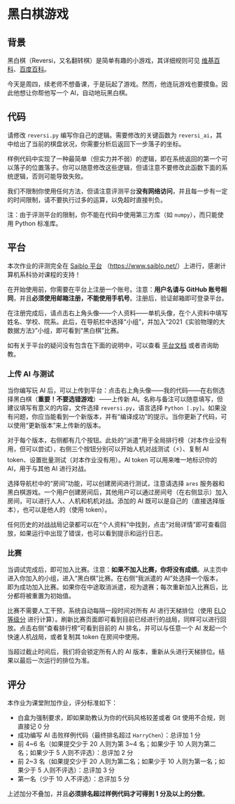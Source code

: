 # 黑白棋游戏

## 背景

黑白棋（Reversi，又名翻转棋）是简单有趣的小游戏，其详细规则可见 [维基百科](https://zh.wikipedia.org/zh-cn/%E9%BB%91%E7%99%BD%E6%A3%8B)、[百度百科](https://baike.baidu.com/item/%E9%BB%91%E7%99%BD%E6%A3%8B/80689)。

今天是周四，续老师不想备课，于是玩起了游戏。然而，他连玩游戏也要摸鱼。因此他想让你帮他写一个 AI，自动地玩黑白棋。

## 代码

请修改 `reversi.py` 编写你自己的逻辑。需要修改的关键函数为 `reversi_ai`，其中给出了当前的棋盘状况，你需要分析后返回下一步落子的坐标。

样例代码中实现了一种最简单（但实力并不弱）的逻辑，即在系统返回的第一个可以落子的位置落子。你可以随意修改这些逻辑，但请注意不要修改此函数下面的系统逻辑，否则可能导致失败。

我们不限制你使用任何方法，但请注意评测平台**没有网络访问**，并且每一步有一定的时间限制，请不要执行过多的运算，以免超时直接判负。

注：由于评测平台的限制，你不能在代码中使用第三方库（如 `numpy`），而只能使用 Python 标准库。

## 平台

本次作业的评测完全在 [Saiblo 平台](https://www.saiblo.net/) （<https://www.saiblo.net/>）上进行，感谢计算机系科协对课程的支持！

在开始使用前，你需要在平台上注册一个账号。注意：**用户名请与 GitHub 账号相同**，并且**必须使用邮箱注册，不能使用手机号**。注册后，验证邮箱即可登录平台。

在注册完成后，请点击右上角头像——个人资料——单机头像，在个人资料中填写姓名、学校、院系。此后，在导航栏中选择“小组”，并加入“2021《实验物理的大数据方法》”小组，即可看到“黑白棋”比赛。

如有关于平台的疑问没有包含在下面的说明中，可以查看 [平台文档](https://docs.saiblo.net/index.html) 或者咨询助教。

### 上传 AI 与测试

当你编写玩 AI 后，可以上传到平台：点击右上角头像——我的代码——在右侧选择黑白棋（**重要！不要选错游戏**）——上传新 AI。名称与备注可以随意填写，但建议填写有意义的内容，文件选择 `reversi.py`，语言选择 `Python [.py]`。如果没有问题，你应当能看到一个新版本，并有“编译成功”的提示。当你更新了代码，可以使用“更新版本”来上传新的版本。

对于每个版本，右侧都有几个按钮。此处的“派遣”用于全局排行榜（对本作业没有用，但可以尝试），右侧三个按钮分别可以开始人机对战测试（⚡）、复制 AI token、设置批量测试（对本作业没有用）。AI token 可以用来唯一地标识你的 AI，用于与其他 AI 进行对战。

选择导航栏中的“房间”功能，可以创建房间进行测试，注意请选择 `ares` 服务器和黑白棋游戏。一个用户创建房间后，其他用户可以通过房间号（在右侧显示）加入房间，可以进行人人、人机和机机对战。添加的 AI 既可以是自己的（直接选择版本），也可以是他人的（使用 token）。

任何历史的对战战局记录都可以在“个人资料”中找到，点击“对局详情”即可查看回放，如果运行中出现了错误，也可以看到提示和运行日志。

### 比赛

当调试完成后，即可加入比赛。注意：**如果不加入比赛，你将没有成绩**。从主页中进入你加入的小组，进入“黑白棋”比赛。在右侧“我派遣的 AI”处选择一个版本，即为成功加入比赛。如果你在中途取消派遣，视为退赛；每次重新加入比赛后，比分都将被重置为初始值。

比赛不需要人工干预，系统自动每隔一段时间对所有 AI 进行天梯排位（使用 [ELO 等级分](https://zh.wikipedia.org/wiki/%E7%AD%89%E7%BA%A7%E5%88%86) 进行计算）。刷新比赛页面即可看到目前已经进行的战局，同样可以进行回放。点击右侧“查看排行榜”可看到目前的 AI 排名，并可以与任意一个 AI 发起一个快速人机战局，或者复制其 token 在房间中使用。

当超过截止时间后，我们将会锁定所有人的 AI 版本，重新从头进行天梯排位。结果以最后一次运行的排位为准。

## 评分

本作业为课堂附加作业，评分标准如下：

* 白盒为强制要求，即如果助教认为你的代码风格较差或者 Git 使用不合规，则直接记 0 分
* 成功编写 AI 击败样例代码（最终排名超过 `HarryChen`）：总评加 1 分
* 前 4\~6 名（如果提交少于 20 人则为第 3\~4 名；如果少于 10 人则为第二名；如果少于 5 人则不评选）：总评加 2 分
* 前 2\~3 名（如果提交少于 20 人则为第二名；如果少于 10 人则为第一名；如果少于 5 人则不评选）：总评加 3 分
* 第一名（少于 10 人不评选）：总评加 5 分

上述加分不叠加，并且**必须排名超过样例代码才可得到 1 分及以上的分数**。
